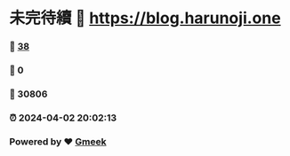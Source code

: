 # 未完待續 :link: https://blog.harunoji.one 
### :page_facing_up: [38](https://blog.harunoji.one/tag.html) 
### :speech_balloon: 0 
### :hibiscus: 30806 
### :alarm_clock: 2024-04-02 20:02:13 
### Powered by :heart: [Gmeek](https://github.com/Meekdai/Gmeek)
